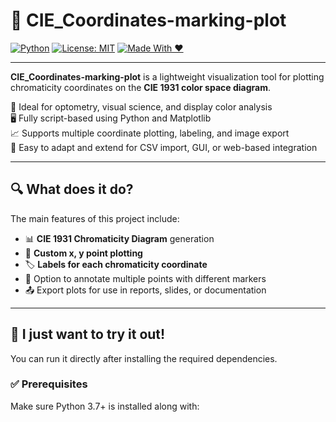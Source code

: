 # 📍 CIE_Coordinates-marking-plot

[![Python](https://img.shields.io/badge/Python-3.7%2B-blue.svg)](https://www.python.org/)
[![License: MIT](https://img.shields.io/badge/License-MIT-yellow.svg)](LICENSE)
[![Made With ❤](https://img.shields.io/badge/Made%20with-❤-red)](https://github.com/yourusername)

---

**CIE_Coordinates-marking-plot** is a lightweight visualization tool for plotting chromaticity coordinates on the **CIE 1931 color space diagram**.

🧪 Ideal for optometry, visual science, and display color analysis  
🖥 Fully script-based using Python and Matplotlib  
📈 Supports multiple coordinate plotting, labeling, and image export  
🧩 Easy to adapt and extend for CSV import, GUI, or web-based integration  

---

## 🔍 What does it do?

The main features of this project include:

- 📊 **CIE 1931 Chromaticity Diagram** generation
- 🧿 **Custom x, y point plotting**
- 🏷 **Labels for each chromaticity coordinate**
- 🧵 Option to annotate multiple points with different markers
- 📤 Export plots for use in reports, slides, or documentation

---

## 🎯 I just want to try it out!

You can run it directly after installing the required dependencies.

### ✅ Prerequisites

Make sure Python 3.7+ is installed along with:
